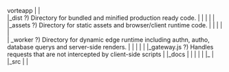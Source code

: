 
vorteapp
|
|   
|\_dist ?) Directory for bundled and minified production ready code.
|   |
|   |
|   |\_assets ?) Directory for static assets and browser/client runtime code.
|   |   |
|   |   
|    \_worker ?) Directory for dynamic edge runtime including authn, autho, database querys and server-side renders.
|       |
|       |
|       |\_gateway.js ?) Handles requests that are not intercepted by client-side scripts
|
|\_docs
|   |
|   |
|   |\_
|          
|\_src
|
|